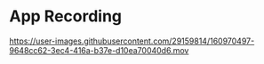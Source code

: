 # App Recording

https://user-images.githubusercontent.com/29159814/160970497-9648cc62-3ec4-416a-b37e-d10ea70040d6.mov